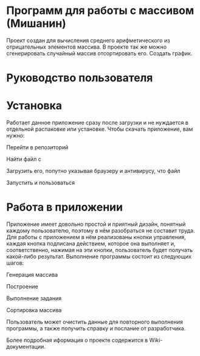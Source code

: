 # Программ для работы с массивом (Мишанин)
Проект создан для вычисления среднего арифметического из отрицательных элементов массива. 
В проекте так же можно сгенерировать случайный массив отсортировать  его.
Создать график.

#  Руководство пользователя

#  Установка

Работает данное приложение сразу после загрузки и не нуждается в отдельной распаковке или установке. Чтобы скачать приложение, вам нужно:

Перейти в репозиторий

Найти файл с 

Загрузить его, попутно указывая браузеру и антивирусу, что файл 

Запустить и пользоваться

# Работа в приложении 
Приложение имеет довольно простой и приятный дизайн, понятный каждому пользователю, поэтому в нём разобраться не составит труда. Для работы с приложением в нём реализованы кнопки управления, каждая кнопка подписана действием, которое она выполняет и, соответственно, нажимая на эти кнопки, пользователь будет получать какой-либо результат. Выполнение программы состоит из следующих шагов:

Генерация массива

Построение

Выполнение задания

Сортировка массива

Пользователь может очистить данные для повторного выполнения программы, а также получить справку и послание от разработчика.




Более подробная иформация о проекте содержится в Wiki-документации.
